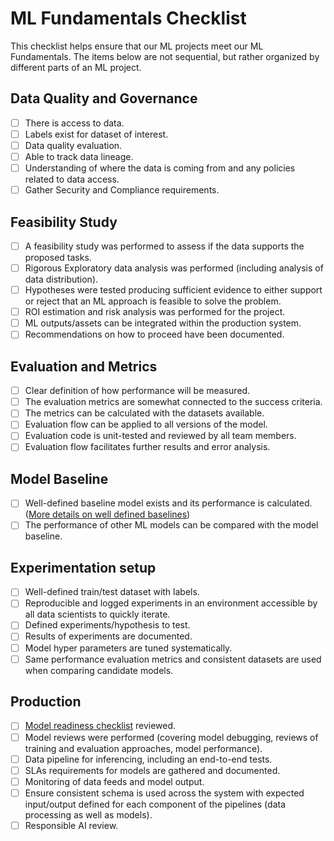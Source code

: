 # ML Fundamentals Checklist

This checklist helps ensure that our ML projects meet our ML Fundamentals. The items below are not sequential, but rather organized by different parts of an ML project.

## Data Quality and Governance

- [ ] There is access to data.
- [ ] Labels exist for dataset of interest.
- [ ] Data quality evaluation.
- [ ] Able to track data lineage.
- [ ] Understanding of where the data is coming from and any policies related to data access.
- [ ] Gather Security and Compliance requirements.

## Feasibility Study

- [ ] A feasibility study was performed to assess if the data supports the proposed tasks.
- [ ] Rigorous Exploratory data analysis was performed (including analysis of data distribution).
- [ ] Hypotheses were tested producing sufficient evidence to either support or reject that an ML approach is feasible to solve the problem.
- [ ] ROI estimation and risk analysis was performed for the project.
- [ ] ML outputs/assets can be integrated within the production system.
- [ ] Recommendations on how to proceed have been documented.

## Evaluation and Metrics

- [ ] Clear definition of how performance will be measured.
- [ ] The evaluation metrics are somewhat connected to the success criteria.
- [ ] The metrics can be calculated with the datasets available.
- [ ] Evaluation flow can be applied to all versions of the model.
- [ ] Evaluation code is unit-tested and reviewed by all team members.
- [ ] Evaluation flow facilitates further results and error analysis.

## Model Baseline

- [ ] Well-defined baseline model exists and its performance is calculated. ([More details on well defined baselines](ml-model-checklist.md#is-there-a-well-defined-baseline-is-the-model-performing-better-than-the-baseline))
- [ ] The performance of other ML models can be compared with the model baseline.

## Experimentation setup

- [ ] Well-defined train/test dataset with labels.
- [ ] Reproducible and logged experiments in an environment accessible by all data scientists to quickly iterate.
- [ ] Defined experiments/hypothesis to test.
- [ ] Results of experiments are documented.
- [ ] Model hyper parameters are tuned systematically.
- [ ] Same performance evaluation metrics and consistent datasets are used when comparing candidate models.

## Production

- [ ] [Model readiness checklist](ml-model-checklist.md) reviewed.
- [ ] Model reviews were performed (covering model debugging, reviews of training and evaluation approaches, model performance).
- [ ] Data pipeline for inferencing, including an end-to-end tests.
- [ ] SLAs requirements for models are gathered and documented.
- [ ] Monitoring of data feeds and model output.
- [ ] Ensure consistent schema is used across the system with expected input/output defined for each component of the pipelines (data processing as well as models).
- [ ] Responsible AI review.
